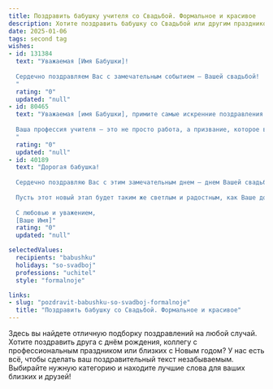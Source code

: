 ```yaml
---
title: Поздравить бабушку учителя со Свадьбой. Формальное и красивое
description: Хотите поздравить бабушку со Свадьбой или другим праздником? Наш ИИ создаст незабываемое поздравление, а вы обязательно выделитесь среди других.  
date: 2025-01-06
tags: second tag
wishes:
- id: 131384
  text: "Уважаемая [Имя Бабушки]!
  
  Сердечно поздравляем Вас с замечательным событием – Вашей свадьбой!  Пусть этот день станет началом новой, прекрасной главы Вашей жизни, наполненной счастьем, любовью и взаимопониманием.  Желаем Вам долгих лет совместной жизни, крепкого здоровья и неиссякаемого оптимизма.  Ваш профессионализм и преданность своему делу, как Учителя, всегда были для нас примером.  Пусть в Вашей семейной жизни царят такие же гармония и теплота, какие Вы дарите своим ученикам.
  "
  rating: "0"
  updated: "null"
- id: 80465
  text: "Уважаемая [имя Бабушки], примите самые искренние поздравления с этой знаменательной датой - вашей Свадьбой! Желаем вам крепкой любви, долголетия, здоровья, семейного благополучия и, конечно же, неиссякаемой радости от каждой прожитой вместе минуты.
  
  Ваша профессия учителя – это не просто работа, а призвание, которое вы с блеском выполняете на протяжении долгих лет. Пусть ваша жизнь будет также светлой и яркой, как ваши уроки для учеников!
  "
  rating: "0"
  updated: "null"
- id: 40189
  text: "Дорогая бабушка!
  
  Сердечно поздравляю Вас с этим замечательным днем — днем Вашей свадьбы! Ваша жизнь всегда была наполнена мудростью и заботой, и как учитель, Вы передали свои знания и любовь к жизни многим.
  
  Пусть этот новый этап будет таким же светлым и радостным, как Ваше доброе сердце. Желаю Вам счастья, здоровья и долгих лет совместной жизни, наполненной теплом, пониманием и взаимной поддержкой.
  
  С любовью и уважением,
  [Ваше Имя]"
  rating: "0"
  updated: "null"

selectedValues:
  recipients: "babushku"
  holidays: "so-svadboj"
  professions: "uchitel"
  style: "formalnoje"

links:
- slug: "pozdravit-babushku-so-svadboj-formalnoje"
  title: "Поздравить бабушку со Свадьбой. Формальное и красивое"
---
```


Здесь вы найдете отличную подборку поздравлений на любой случай.
Хотите поздравить друга с днём рождения, коллегу с профессиональным праздником или близких с Новым годом? У нас есть всё, чтобы сделать ваш поздравительный текст незабываемым. Выбирайте нужную категорию и находите лучшие слова для ваших близких и друзей!
